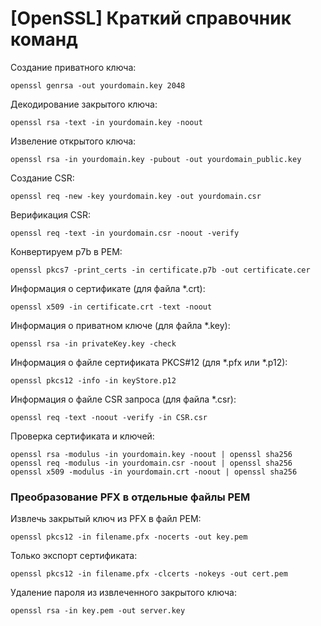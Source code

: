 # [OpenSSL] Краткий справочник команд

Создание приватного ключа:
```
openssl genrsa -out yourdomain.key 2048
```

Декодирование закрытого ключа:
```
openssl rsa -text -in yourdomain.key -noout
```

Извеление открытого ключа:
```
openssl rsa -in yourdomain.key -pubout -out yourdomain_public.key

```

Создание CSR: 
```
openssl req -new -key yourdomain.key -out yourdomain.csr
```

Верификация CSR:
```
openssl req -text -in yourdomain.csr -noout -verify
```

Конвертируем p7b в PEM:
```
openssl pkcs7 -print_certs -in certificate.p7b -out certificate.cer
```

Информация о сертификате (для файла *.crt):
```
openssl x509 -in certificate.crt -text -noout
```

Информация о приватном ключе (для файла *.key):
```
openssl rsa -in privateKey.key -check
```

Информация о файле сертификата PKCS#12 (для *.pfx или *.p12):
```
openssl pkcs12 -info -in keyStore.p12
```

Информация о файле CSR запроса (для файла *.csr):
```
openssl req -text -noout -verify -in CSR.csr
```

Проверка сертификата и ключей:

```
openssl rsa -modulus -in yourdomain.key -noout | openssl sha256
openssl req -modulus -in yourdomain.csr -noout | openssl sha256
openssl x509 -modulus -in yourdomain.crt -noout | openssl sha256
```

### Преобразование PFX в отдельные файлы PEM ###

Извлечь закрытый ключ из PFX в файл PEM:
```
openssl pkcs12 -in filename.pfx -nocerts -out key.pem
```

Только экспорт сертификата:
```
openssl pkcs12 -in filename.pfx -clcerts -nokeys -out cert.pem
```

Удаление пароля из извлеченного закрытого ключа:
```
openssl rsa -in key.pem -out server.key
```
